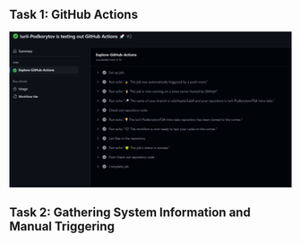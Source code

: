 ## Task 1: GitHub Actions

![1727980016135](image/submission9/1727980016135.png)


## Task 2: Gathering System Information and Manual Triggering
